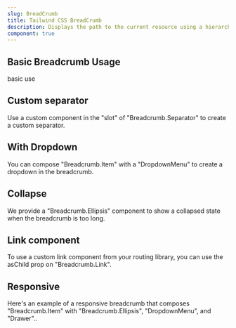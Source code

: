 ```yaml
---
slug: BreadCrumb
title: Tailwind CSS BreadCrumb
description: Displays the path to the current resource using a hierarchy of links.
component: true
---
```


<script>
    import { ComponentPreview } from '$lib/components/docs';
</script>

<h2>Basic Breadcrumb Usage</h2>
<p>basic use</p>
<ComponentPreview type="breadcrumb" name="breadcrumb" >

<div />

</ComponentPreview>

<h2>Custom separator</h2>
<p>Use a custom component in the "slot" of "Breadcrumb.Separator" to create a custom separator.</p>
<ComponentPreview type="breadcrumb" name="breadcrumb-separator" >

<div />

</ComponentPreview>


<h2>With Dropdown</h2>
<p>You can compose "Breadcrumb.Item" with a "DropdownMenu" to create a dropdown in the breadcrumb.</p>
<ComponentPreview type="breadcrumb" name="breadcrumb-dropdown" >

<div />

</ComponentPreview>

<h2>Collapse</h2>
<p>We provide a "Breadcrumb.Ellipsis" component to show a collapsed state when the breadcrumb is too long.</p>
<ComponentPreview type="breadcrumb" name="breadcrumb-collapse" >

<div />

</ComponentPreview>

<h2>Link component</h2>
<p>To use a custom link component from your routing library, you can use the asChild prop on "Breadcrumb.Link".</p>
<ComponentPreview type="breadcrumb" name="breadcrumb-link" >

<div />

</ComponentPreview>

<h2>Responsive</h2>
<p>Here's an example of a responsive breadcrumb that composes "Breadcrumb.Item" with "Breadcrumb.Ellipsis", "DropdownMenu", and "Drawer"..</p>
<ComponentPreview type="breadcrumb" name="breadcrumb-responsive" >

<div />

</ComponentPreview>